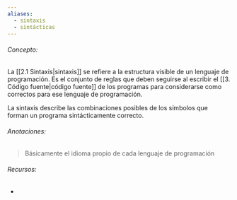 ```yaml
---
aliases:
  - sintaxis
  - sintácticas
---
```

###### Concepto:

La [[2.1 Sintaxis|sintaxis]] se refiere a la estructura visible de un lenguaje de programación. Es el conjunto de reglas que deben seguirse al escribir el [[3. Código fuente|código fuente]] de los programas para considerarse como correctos para ese lenguaje de programación.

La sintaxis describe las combinaciones posibles de los símbolos que forman un programa sintácticamente correcto.

###### Anotaciones:

> Básicamente el idioma propio de cada lenguaje de programación

###### Recursos:

- 